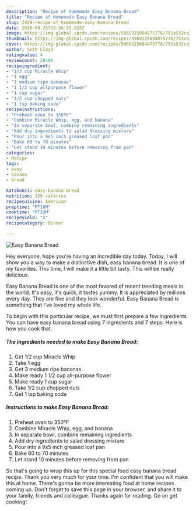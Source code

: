 ```yaml
---
description: "Recipe of Homemade Easy Banana Bread"
title: "Recipe of Homemade Easy Banana Bread"
slug: 2429-recipe-of-homemade-easy-banana-bread
date: 2020-09-25T15:56:55.828Z
image: https://img-global.cpcdn.com/recipes/5969225004875776/751x532cq70/easy-banana-bread-recipe-main-photo.jpg
thumbnail: https://img-global.cpcdn.com/recipes/5969225004875776/751x532cq70/easy-banana-bread-recipe-main-photo.jpg
cover: https://img-global.cpcdn.com/recipes/5969225004875776/751x532cq70/easy-banana-bread-recipe-main-photo.jpg
author: Seth Lloyd
ratingvalue: 4
reviewcount: 28406
recipeingredient:
- "1/2 cup Miracle Whip"
- "1 egg"
- "3 medium ripe bananas"
- "1 1/2 cup allpurpose flower"
- "1 cup sugar"
- "1/2 cup chopped nuts"
- "1 tsp baking soda"
recipeinstructions:
- "Preheat oven to 350ºF"
- "Combine Miracle Whip, egg, and banana"
- "In separate bowl, combine remaining ingredients"
- "Add dry ingredients to salad dressing mixture"
- "Pour into a 9x5 inch greased loaf pan"
- "Bake 60 to 70 minutes"
- "Let stand 10 minutes before removing from pan"
categories:
- Recipe
tags:
- easy
- banana
- bread

katakunci: easy banana bread 
nutrition: 159 calories
recipecuisine: American
preptime: "PT10M"
cooktime: "PT33M"
recipeyield: "2"
recipecategory: Dinner

---
```



![Easy Banana Bread](https://img-global.cpcdn.com/recipes/5969225004875776/751x532cq70/easy-banana-bread-recipe-main-photo.jpg)

Hey everyone, hope you're having an incredible day today. Today, I will show you a way to make a distinctive dish, easy banana bread. It is one of my favorites. This time, I will make it a little bit tasty. This will be really delicious.

Easy Banana Bread is one of the most favored of recent trending meals in the world. It's easy, it's quick, it tastes yummy. It is appreciated by millions every day. They are fine and they look wonderful. Easy Banana Bread is something that I've loved my whole life.




To begin with this particular recipe, we must first prepare a few ingredients. You can have easy banana bread using 7 ingredients and 7 steps. Here is how you cook that.

<!--inarticleads1-->

##### The ingredients needed to make Easy Banana Bread:

1. Get 1/2 cup Miracle Whip
1. Take 1 egg
1. Get 3 medium ripe bananas
1. Make ready 1 1/2 cup all-purpose flower
1. Make ready 1 cup sugar
1. Take 1/2 cup chopped nuts
1. Get 1 tsp baking soda




<!--inarticleads2-->

##### Instructions to make Easy Banana Bread:

1. Preheat oven to 350ºF
1. Combine Miracle Whip, egg, and banana
1. In separate bowl, combine remaining ingredients
1. Add dry ingredients to salad dressing mixture
1. Pour into a 9x5 inch greased loaf pan
1. Bake 60 to 70 minutes
1. Let stand 10 minutes before removing from pan




So that's going to wrap this up for this special food easy banana bread recipe. Thank you very much for your time. I'm confident that you will make this at home. There's gonna be more interesting food at home recipes coming up. Don't forget to save this page in your browser, and share it to your family, friends and colleague. Thanks again for reading. Go on get cooking!
